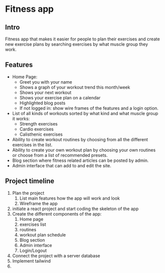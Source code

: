 # Fitness app

## Intro
Fitness app that makes it easier for people to plan their exercises and create new exercise plans by searching exercises by what muscle group they work.

## Features
- Home Page:
    - Greet you with your name
    - Shows a graph of your workout trend this month/week
    - Shows your next workout
    - Shows your exercise plan on a calendar
    - Highlighted blog posts
    - If not logged in: show wire frames of the features and a login option.
- List of all kinds of workouts sorted by what kind and what muscle group it works:
    - Strength exercises
    - Cardio exercises
    - Calisthenic exercises
- Ability to create workout routines by choosing from all the different exercises in the list.
- Ability to create your own workout plan by choosing your own routines or choose from a list of recommended presets.
- Blog section where fitness related articles can be posted by admin.
- Admin interface that can add to and edit the site. 

## Project timeline

1. Plan the project 
   1. List main features how the app will work and look
   2. Wireframe the app
2. initiate a react project and start coding the skeleton of the app
3. Create the different components of the app:
   1. Home page
   2. exercises list
   3. routines
   4. workout plan schedule 
   5. Blog section
   6. Admin interface
   7. Login/Logout
4. Connect the project with a server database
5. Implement tailwind
6. 


